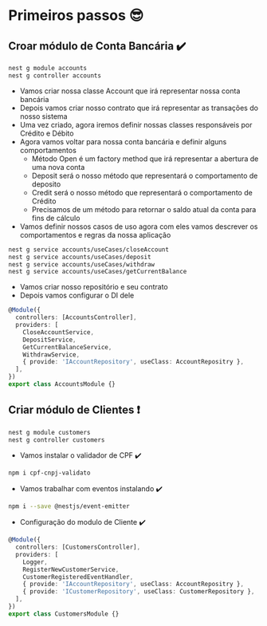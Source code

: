# Primeiros passos :sunglasses:

## Croar módulo de Conta Bancária :heavy_check_mark:

```sh
nest g module accounts
nest g controller accounts
```

- Vamos criar nossa classe Account que irá representar nossa conta bancária
- Depois vamos criar nosso contrato que irá representar as transações do nosso sistema
- Uma vez criado, agora iremos definir nossas classes responsáveis por Crédito e Débito
- Agora vamos voltar para nossa conta bancária e definir alguns comportamentos
  - Método Open é um factory method que irá representar a abertura de uma nova conta
  - Deposit será o nosso método que representará o comportamento de deposito
  - Credit será o nosso método que representará o comportamento de Crédito
  - Precisamos de um método para retornar o saldo atual da conta para fins de cálculo
- Vamos definir nossos casos de uso agora com eles vamos descrever os comportamentos e regras da nossa aplicação

```sh
nest g service accounts/useCases/closeAccount
nest g service accounts/useCases/deposit
nest g service accounts/useCases/withdraw
nest g service accounts/useCases/getCurrentBalance
```

- Vamos criar nosso repositório e seu contrato
- Depois vamos configurar o DI dele

```ts
@Module({
  controllers: [AccountsController],
  providers: [
    CloseAccountService,
    DepositService,
    GetCurrentBalanceService,
    WithdrawService,
    { provide: 'IAccountRepository', useClass: AccountRepositry },
  ],
})
export class AccountsModule {}
```

## Criar módulo de Clientes :exclamation:

```sh
nest g module customers
nest g controller customers
```

- Vamos instalar o validador de CPF :heavy_check_mark:

```sh
npm i cpf-cnpj-validato
```

- Vamos trabalhar com eventos instalando :heavy_check_mark:

```sh
npm i --save @nestjs/event-emitter
```

- Configuração do modulo de Cliente :heavy_check_mark:

```ts
@Module({
  controllers: [CustomersController],
  providers: [
    Logger,
    RegisterNewCustomerService,
    CustomerRegisteredEventHandler,
    { provide: 'IAccountRepository', useClass: AccountRepositry },
    { provide: 'ICustomerRepository', useClass: CustomerRepository },
  ],
})
export class CustomersModule {}

```
